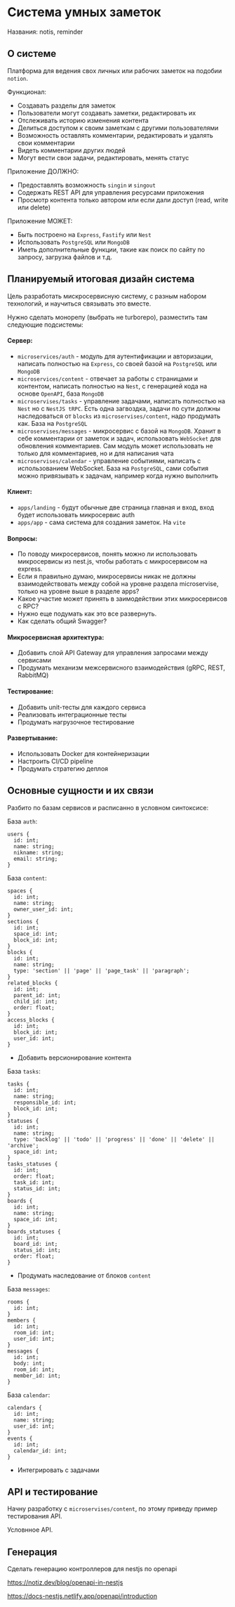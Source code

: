 # Система умных заметок

Названия: notis, reminder

## О системе
Платформа для ведения свох личных или рабочих заметок на подобии `notion`.

Функционал:
- Создавать разделы для заметок
- Пользователи могут создавать заметки, редактировать их
- Отслеживать историю изменения контента
- Делиться доступом к своим заметкам с другими пользователями
- Возможность оставлять комментарии, редактировать и удалять свои комментарии
- Видеть комментарии других людей
- Могут вести свои задачи, редактировать, менять статус

Приложение ДОЛЖНО:
- Предоставлять возможность `singin` и `singout`
- Содержать REST API для управления ресурсами приложения
- Просмотр контента только автором или если дали доступ (read, write или delete)

Приложение МОЖЕТ:
- Быть построено на `Express`, `Fastify` или `Nest`
- Использовать `PostgreSQL` или `MongoDB`
- Иметь дополнительные функции, такие как поиск по сайту по запросу, загрузка файлов и т.д.

## Планируемый итоговая дизайн система

Цель разработать мискросервисную систему, с разным набором технологий, и научиться связывать это вместе.

Нужно сделать монорепу (выбрать не turborepo), разместить там следующие подсистемы:

#### Сервер:
- `microservices/auth` - модуль для аутентификации и авторизации, написать полностью на `Express`, со своей базой на `PostgreSQL` или `MongoDB`
- `microservices/content` - отвечает за работы с страницами и контентом, написать полностью на `Nest`, с генерацией кода на основе `OpenAPI`, база `MongoDB`
- `microservises/tasks` - управление задачами, написать полностью на `Nest` но с `NestJS tRPC`. Есть одна загвоздка, задачи по сути должны наследоваться от `blocks` из `microservises/content`, надо продумать как. База на `PostgreSQL`
- `microservises/messages` - микросервис с базой на `MongoDB`. Хранит в себе комментарии от заметок и задач, использовать `WebSocket` для обновления комментариев. Сам модуль может использовать не только для комментариев, но и для написания чата
- `microservises/calendar` - управление событиями, написать с использованием WebSocket. База на `PostgreSQL`, сами события можно привязывать к задачам, например когда нужно выполнить

<!-- ?? воркспейсы будут в auth? -->

#### Клиент:
- `apps/landing` - будут обычные две страница главная и вход, вход будет использовать микросервис auth
- `apps/app` - сама система для создания заметок. На `vite`

#### Вопросы:
- По поводу микросервисов, понять можно ли использовать микросервисы из nest.js, чтобы работать с микросервисом на express.
- Если я правильно думаю, микросервисы никак не должны взаимодействовать между собой на уровне раздела microservise, только на уровне выше в разделе apps?
- Какое участие может принять в заимодействии этих микросервисов с RPC?
- Нужно еще подумать как это все развернуть.
- Как сделать общий Swagger?

#### Микросервисная архитектура:
- Добавить слой API Gateway для управления запросами между сервисами
- Продумать механизм межсервисного взаимодействия (gRPC, REST, RabbitMQ)

#### Тестирование:
- Добавить unit-тесты для каждого сервиса
- Реализовать интеграционные тесты
- Продумать нагрузочное тестирование

#### Развертывание:
- Использовать Docker для контейнеризации
- Настроить CI/CD pipeline
- Продумать стратегию деплоя

## Основные сущности и их связи
Разбито по базам сервисов и расписанно в условном синтоксисе:

База `auth`:
```
users {
  id: int;
  name: string;
  nikname: string;
  email: string;
}
```

База `content`:
```
spaces {
  id: int;
  name: string;
  owner_user_id: int;
}
sections {
  id: int;
  space_id: int;
  block_id: int;
}
blocks {
  id: int;
  name: string;
  type: 'section' || 'page' || 'page_task' || 'paragraph';
}
related_blocks {
  id: int;
  parent_id: int;
  child_id: int;
  order: float;
}
access_blocks {
  id: int;
  block_id: int;
  user_id: int;
}
```
- Добавить версионирование контента

База `tasks`:
```
tasks {
  id: int;
  name: string;
  responsible_id: int;
  block_id: int;
}
statuses {
  id: int;
  name: string;
  type: 'backlog' || 'todo' || 'progress' || 'done' || 'delete' || 'archive';
  space_id: int;
}
tasks_statuses {
  id: int;
  order: float;
  task_id: int;
  status_id: int;
} 
boards {
  id: int;
  name: string;
  space_id: int;
}
boards_statuses {
  id: int;
  board_id: int;
  status_id: int;
  order: float;
}
```
- Продумать наследование от блоков `content`

База `messages`:
```
rooms {
  id: int;
}
members {
  id: int;
  room_id: int;
  user_id: int;
}
messages {
  id: int;
  body: int;
  room_id: int;
  member_id: int;
}
```

База `calendar`:
```
calendars {
  id: int;
  name: string;
  user_id: int;
}
events {
  id: int;
  calendar_id: int;
}
```

- Интегрировать с задачами

## API и тестирование
Начну разработку с `microservises/content`, по этому приведу пример тестирования API.

Условнное API.


## Генерация

Сделать генерацию контроллеров для nestjs по openapi

https://notiz.dev/blog/openapi-in-nestjs

https://docs-nestjs.netlify.app/openapi/introduction